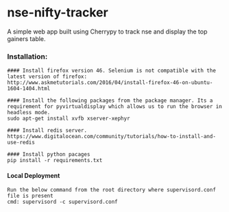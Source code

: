 # nse-nifty-tracker

A simple web app built using Cherrypy to track nse and display the top gainers table.

### Installation:

	#### Install firefox version 46. Selenium is not compatible with the latest version of firefox: http://www.askmetutorials.com/2016/04/install-firefox-46-on-ubuntu-1604-1404.html

    #### Install the following packages from the package manager. Its a requirement for pyvirtualdisplay which allows us to run the browser in headless mode.
    sudo apt-get install xvfb xserver-xephyr

    #### Install redis server.
    https://www.digitalocean.com/community/tutorials/how-to-install-and-use-redis

    #### Install python pacages
    pip install -r requirements.txt


#### Local Deployment
	Run the below command from the root directory where supervisord.conf file is present
	cmd: supervisord -c supervisord.conf
	
	
